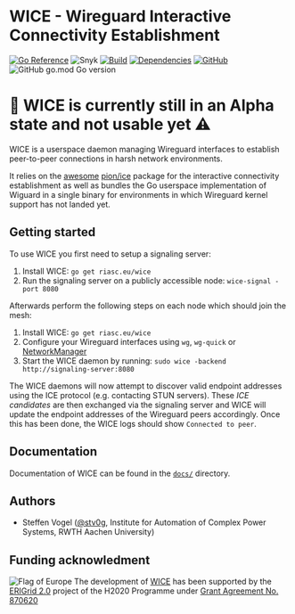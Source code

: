 # WICE - Wireguard Interactive Connectivity Establishment

[![Go Reference](https://pkg.go.dev/badge/github.com/stv0g/wice.svg)](https://pkg.go.dev/github.com/stv0g/wice)
![Snyk](https://img.shields.io/snyk/vulnerabilities/github/stv0g/wice)
[![Build](https://img.shields.io/github/checks-status/stv0g/wice/master)](https://github.com/stv0g/wice/actions)
[![Dependencies](https://img.shields.io/librariesio/release/stv0g/wice)](https://libraries.io/github/stv0g/wice)
[![GitHub](https://img.shields.io/github/license/stv0g/wice)](https://github.com/stv0g/wice/blob/master/LICENSE)
![GitHub go.mod Go version](https://img.shields.io/github/go-mod/go-version/stv0g/wice)

# 🚧 WICE is currently still in an Alpha state and not usable yet ⚠️

WICE is a userspace daemon managing Wireguard interfaces to establish peer-to-peer connections in harsh network environments.

It relies on the [awesome](https://github.com/pion/awesome-pion) [pion/ice] package for the interactive connectivity establishment as well as bundles the Go userspace implementation of Wiguard in a single binary for environments in which Wireguard kernel support has not landed yet.

## Getting started

To use WICE you first need to setup a signaling server:

1. Install WICE: `go get riasc.eu/wice`
2. Run the signaling server on a publicly accessible node: `wice-signal -port 8080`

Afterwards perform the following steps on each node which should join the mesh:

1. Install WICE: `go get riasc.eu/wice`
2. Configure your Wireguard interfaces using `wg`, `wg-quick` or [NetworkManager](https://blogs.gnome.org/thaller/2019/03/15/wireguard-in-networkmanager/)
3. Start the WICE daemon by running: `sudo wice -backend http://signaling-server:8080`

The WICE daemons will now attempt to discover valid endpoint addresses using the ICE protocol (e.g. contacting STUN servers).
These _ICE candidates_ are then exchanged via the signaling server and WICE will update the endpoint addresses of the Wireguard peers accordingly.
Once this has been done, the WICE logs should show `Connected to peer`.

## Documentation

Documentation of WICE can be found in the [`docs/`](./docs) directory.

## Authors

- Steffen Vogel ([@stv0g](https://github.com/stv0g), Institute for Automation of Complex Power Systems, RWTH Aachen University)

## Funding acknowledment

![Flag of Europe](https://erigrid2.eu/wp-content/uploads/2020/03/europa_flag_low.jpg) The development of [WICE] has been supported by the [ERIGrid 2.0] project of the H2020 Programme under [Grant Agreement No. 870620](https://cordis.europa.eu/project/id/870620)

[Wireguard]: https://wireguard.com
[wireguard-go]: https://git.zx2c4.com/wireguard-go
[pion/ice]: https://github.com/pion/ice
[ICE]: https://datatracker.ietf.org/doc/html/rfc8445
[ICE-PAC]: https://datatracker.ietf.org/doc/html/rfc8863
[ICE-TCP]: https://datatracker.ietf.org/doc/html/rfc6544
[Trickle ICE]: https://datatracker.ietf.org/doc/html/rfc8838
[ICE-SDP]: https://datatracker.ietf.org/doc/html/rfc8839
[TURN-TCP]: https://datatracker.ietf.org/doc/html/rfc6062
[TURN-STUN]: https://datatracker.ietf.org/doc/html/rfc8656
[STUN]: https://datatracker.ietf.org/doc/html/rfc8489
[SDP]: https://datatracker.ietf.org/doc/html/rfc8866
[SDP-Offer-Answer]: https://datatracker.ietf.org/doc/html/rfc3264
[WICE]: https://github.com/stv0g/wice
[ERIGrid 2.0]: https://erigrid2.eu
[NetworkManager]: https://github.com/max-moser/network-manager-wireguard
[systemd-networkd]: https://www.freedesktop.org/software/systemd/man/systemd.netdev.html#%5BWireGuard%5D%20Section%20Options
[wg-quick]: https://manpages.debian.org/unstable/wireguard-tools/wg-quick.8.en.html
[kilo]: https://kilo.squat.ai
[Nftables]: https://www.netfilter.org/projects/nftables/manpage.html
[XEdDSA]: https://signal.org/docs/specifications/xeddsa/

[Golang BPF]: https://riyazali.net/posts/berkeley-packet-filter-in-golang/
[Linux Raw Sockets]: https://squidarth.com/networking/systems/rc/2018/05/28/using-raw-sockets.html
